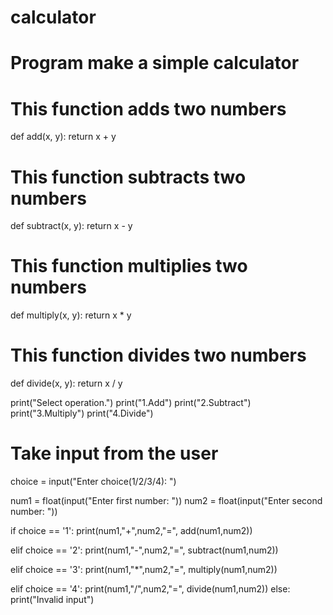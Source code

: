 # calculator

# Program make a simple calculator

# This function adds two numbers 
def add(x, y):
   return x + y

# This function subtracts two numbers 
def subtract(x, y):
   return x - y

# This function multiplies two numbers
def multiply(x, y):
   return x * y

# This function divides two numbers
def divide(x, y):
   return x / y

print("Select operation.")
print("1.Add")
print("2.Subtract")
print("3.Multiply")
print("4.Divide")

# Take input from the user 
choice = input("Enter choice(1/2/3/4): ")

num1 = float(input("Enter first number: "))
num2 = float(input("Enter second number: "))

if choice == '1':
   print(num1,"+",num2,"=", add(num1,num2))

elif choice == '2':
   print(num1,"-",num2,"=", subtract(num1,num2))

elif choice == '3':
   print(num1,"*",num2,"=", multiply(num1,num2))

elif choice == '4':
   print(num1,"/",num2,"=", divide(num1,num2))
else:
   print("Invalid input")
